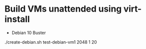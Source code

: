 # Build VMs unattended using virt-install
 * Debian 10 Buster

./create-debian.sh test-debian-vm1 2048 1 20
